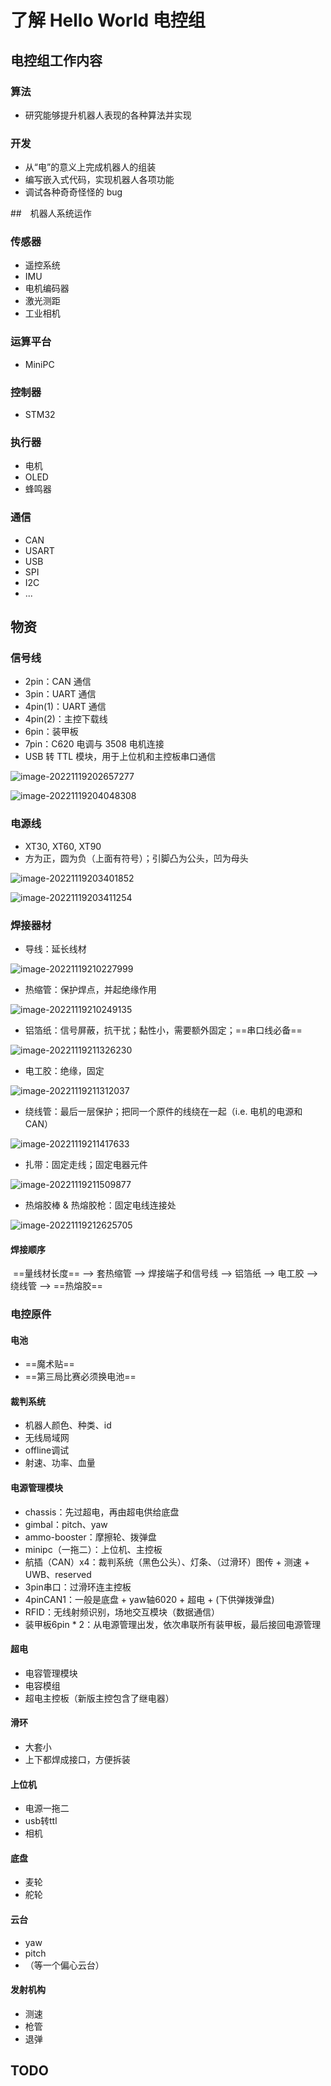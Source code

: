 # 了解 Hello World 电控组



## 电控组工作内容
### 算法
* 研究能够提升机器人表现的各种算法并实现

### 开发
* 从“电”的意义上完成机器人的组装
* 编写嵌入式代码，实现机器人各项功能
* 调试各种奇奇怪怪的 bug

##　机器人系统运作

### 传感器
* 遥控系统
* IMU
* 电机编码器
* 激光测距
* 工业相机

### 运算平台
* MiniPC

### 控制器
* STM32

### 执行器
* 电机
* OLED
* 蜂鸣器

### 通信
* CAN
* USART
* USB
* SPI
* I2C
* ...



## 物资
### 信号线

* 2pin：CAN 通信
* 3pin：UART 通信
* 4pin(1)：UART 通信
* 4pin(2)：主控下载线
* 6pin：装甲板
* 7pin：C620 电调与 3508 电机连接
* USB 转 TTL 模块，用于上位机和主控板串口通信

![image-20221119202657277](%E4%BA%86%E8%A7%A3%20Hello%20World%20%E7%94%B5%E6%8E%A7%E7%BB%84.assets/image-20221119202657277.png)

![image-20221119204048308](%E4%BA%86%E8%A7%A3%20Hello%20World%20%E7%94%B5%E6%8E%A7%E7%BB%84.assets/image-20221119204048308.png)

### 电源线

* XT30, XT60, XT90
* 方为正，圆为负（上面有符号）；引脚凸为公头，凹为母头

![image-20221119203401852](%E4%BA%86%E8%A7%A3%20Hello%20World%20%E7%94%B5%E6%8E%A7%E7%BB%84.assets/image-20221119203401852.png)

![image-20221119203411254](%E4%BA%86%E8%A7%A3%20Hello%20World%20%E7%94%B5%E6%8E%A7%E7%BB%84.assets/image-20221119203411254.png)

### 焊接器材

- 导线：延长线材

![image-20221119210227999](%E4%BA%86%E8%A7%A3%20Hello%20World%20%E7%94%B5%E6%8E%A7%E7%BB%84.assets/image-20221119210227999.png)

- 热缩管：保护焊点，并起绝缘作用

![image-20221119210249135](%E4%BA%86%E8%A7%A3%20Hello%20World%20%E7%94%B5%E6%8E%A7%E7%BB%84.assets/image-20221119210249135.png)

- 铝箔纸：信号屏蔽，抗干扰；黏性小，需要额外固定；==串口线必备==

![image-20221119211326230](%E4%BA%86%E8%A7%A3%20Hello%20World%20%E7%94%B5%E6%8E%A7%E7%BB%84.assets/image-20221119211326230.png)

- 电工胶：绝缘，固定

![image-20221119211312037](%E4%BA%86%E8%A7%A3%20Hello%20World%20%E7%94%B5%E6%8E%A7%E7%BB%84.assets/image-20221119211312037.png)

- 绕线管：最后一层保护；把同一个原件的线绕在一起（i.e. 电机的电源和CAN）

![image-20221119211417633](%E4%BA%86%E8%A7%A3%20Hello%20World%20%E7%94%B5%E6%8E%A7%E7%BB%84.assets/image-20221119211417633.png)

- 扎带：固定走线；固定电器元件

![image-20221119211509877](%E4%BA%86%E8%A7%A3%20Hello%20World%20%E7%94%B5%E6%8E%A7%E7%BB%84.assets/image-20221119211509877.png)

- 热熔胶棒 & 热熔胶枪：固定电线连接处

![image-20221119212625705](%E4%BA%86%E8%A7%A3%20Hello%20World%20%E7%94%B5%E6%8E%A7%E7%BB%84.assets/image-20221119212625705.png)

#### 焊接顺序

​		==量线材长度== —> 套热缩管 —> 焊接端子和信号线 —> 铝箔纸 —> 电工胶 —> 绕线管 —> ==热熔胶==

### 电控原件

#### 电池

- ==魔术贴==
- ==第三局比赛必须换电池==

#### 裁判系统

- 机器人颜色、种类、id
- 无线局域网
- offline调试
- 射速、功率、血量

#### 电源管理模块

- chassis：先过超电，再由超电供给底盘
- gimbal：pitch、yaw
- ammo-booster：摩擦轮、拨弹盘
- minipc（一拖二）：上位机、主控板
- 航插（CAN）x4：裁判系统（黑色公头）、灯条、（过滑环）图传 + 测速 + UWB、reserved
- 3pin串口：过滑环连主控板
- 4pinCAN1：一般是底盘 + yaw轴6020 + 超电 + (下供弹拨弹盘)
- RFID：无线射频识别，场地交互模块（数据通信）
- 装甲板6pin * 2：从电源管理出发，依次串联所有装甲板，最后接回电源管理

#### 超电

- 电容管理模块
- 电容模组
- 超电主控板（新版主控包含了继电器）

#### 滑环

- 大套小
- 上下都焊成接口，方便拆装

#### 上位机

- 电源一拖二
- usb转ttl
- 相机

#### 底盘

- 麦轮
- 舵轮

#### 云台

- yaw
- pitch
- （等一个偏心云台）

#### 发射机构

- 测速
- 枪管
- 退弹



## TODO

